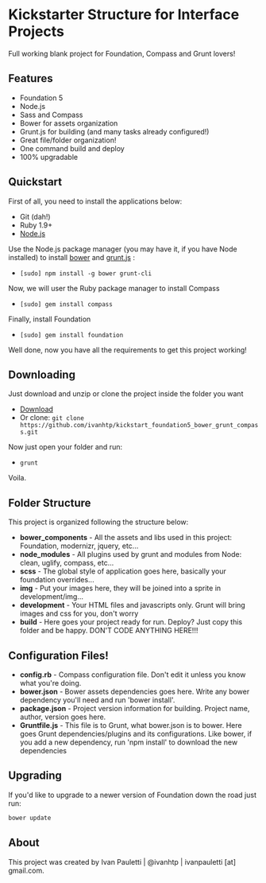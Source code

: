# Kickstarter Structure for Interface Projects

Full working blank project for Foundation, Compass and Grunt lovers!

## Features

  * Foundation 5
  * Node.js
  * Sass and Compass
  * Bower for assets organization 
  * Grunt.js for building (and many tasks already configured!)
  * Great file/folder organization!
  * One command build and deploy
  * 100% upgradable


## Quickstart

  First of all, you need to install the applications below:
  * Git (dah!)
  * Ruby 1.9+
  * [Node.js](http://nodejs.org)
  
  Use the Node.js package manager (you may have it, if you have Node installed) to install [bower](http://bower.io) and [grunt.js](http://bower.io) : 
  * `[sudo] npm install -g bower grunt-cli`

  Now, we will user the Ruby package manager to install Compass
  * `[sudo] gem install compass`

  Finally, install Foundation
  * `[sudo] gem install foundation`
  
  Well done, now you have all the requirements to get this project working!


## Downloading

  Just download and unzip or clone the project inside the folder you want
  * [Download](https://github.com/ivanhtp/kickstart_foundation5_bower_grunt_compass/archive/master.zip)
  * Or clone: `git clone https://github.com/ivanhtp/kickstart_foundation5_bower_grunt_compass.git`
  
  Now just open your folder and run:
  * `grunt`
  
  Voila. 
    

## Folder Structure
  
  This project is organized following the structure below:
  * __bower_components__ - All the assets and libs used in this project: Foundation, modernizr, jquery, etc...
  * __node_modules__ - All plugins used by grunt and modules from Node: clean, uglify, compass, etc...
  * __scss__ - The global style of application goes here, basically your foundation overrides...
  * __img__ - Put your images here, they will be joined into a sprite in development/img...
  * __development__ - Your HTML files and javascripts only. Grunt will bring images and css for you, don't worry
  * __build__ - Here goes your project ready for run. Deploy? Just copy this folder and be happy. DON'T CODE ANYTHING HERE!!!


## Configuration Files!

  * __config.rb__ - Compass configuration file. Don't edit it unless you know what you're doing.
  * __bower.json__ - Bower assets dependencies goes here. Write any bower dependency you'll need and run 'bower install'.
  * __package.json__ - Project version information for building. Project name, author, version goes here.
  * __Gruntfile.js__ - This file is to Grunt, what bower.json is to bower. Here goes Grunt dependencies/plugins and its configurations. Like bower, if you add a new dependency, run 'npm install' to download the new dependencies
  

## Upgrading

 If you'd like to upgrade to a newer version of Foundation down the road just run:

 ```bash
 bower update
 ```
 
 ## About
 This project was created by Ivan Pauletti | @ivanhtp | ivanpauletti [at] gmail.com.
 
